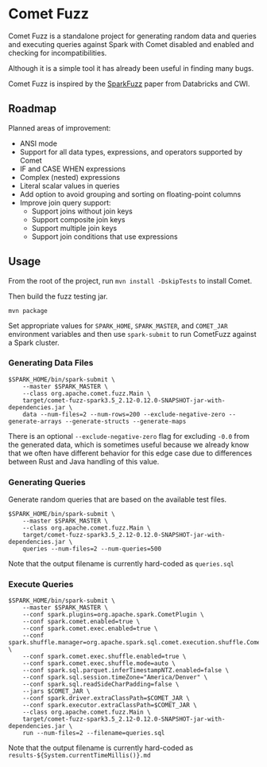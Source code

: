 <!--
Licensed to the Apache Software Foundation (ASF) under one
or more contributor license agreements.  See the NOTICE file
distributed with this work for additional information
regarding copyright ownership.  The ASF licenses this file
to you under the Apache License, Version 2.0 (the
"License"); you may not use this file except in compliance
with the License.  You may obtain a copy of the License at

  http://www.apache.org/licenses/LICENSE-2.0

Unless required by applicable law or agreed to in writing,
software distributed under the License is distributed on an
"AS IS" BASIS, WITHOUT WARRANTIES OR CONDITIONS OF ANY
KIND, either express or implied.  See the License for the
specific language governing permissions and limitations
under the License.
-->

# Comet Fuzz

Comet Fuzz is a standalone project for generating random data and queries and executing queries against Spark 
with Comet disabled and enabled and checking for incompatibilities.

Although it is a simple tool it has already been useful in finding many bugs.

Comet Fuzz is inspired by the [SparkFuzz](https://ir.cwi.nl/pub/30222) paper from Databricks and CWI.

## Roadmap

Planned areas of improvement:

- ANSI mode
- Support for all data types, expressions, and operators supported by Comet
- IF and CASE WHEN expressions
- Complex (nested) expressions
- Literal scalar values in queries
- Add option to avoid grouping and sorting on floating-point columns
- Improve join query support:
  - Support joins without join keys
  - Support composite join keys
  - Support multiple join keys
  - Support join conditions that use expressions

## Usage

From the root of the project, run `mvn install -DskipTests` to install Comet. 

Then build the fuzz testing jar.

```shell
mvn package
```

Set appropriate values for `SPARK_HOME`, `SPARK_MASTER`, and `COMET_JAR` environment variables and then use
`spark-submit` to run CometFuzz against a Spark cluster.

### Generating Data Files

```shell
$SPARK_HOME/bin/spark-submit \
    --master $SPARK_MASTER \
    --class org.apache.comet.fuzz.Main \
    target/comet-fuzz-spark3.5_2.12-0.12.0-SNAPSHOT-jar-with-dependencies.jar \
    data --num-files=2 --num-rows=200 --exclude-negative-zero --generate-arrays --generate-structs --generate-maps
```

There is an optional `--exclude-negative-zero` flag for excluding `-0.0` from the generated data, which is 
sometimes useful because we already know that we often have different behavior for this edge case due to 
differences between Rust and Java handling of this value.

### Generating Queries

Generate random queries that are based on the available test files.

```shell
$SPARK_HOME/bin/spark-submit \
    --master $SPARK_MASTER \
    --class org.apache.comet.fuzz.Main \
    target/comet-fuzz-spark3.5_2.12-0.12.0-SNAPSHOT-jar-with-dependencies.jar \
    queries --num-files=2 --num-queries=500
```

Note that the output filename is currently hard-coded as `queries.sql`

### Execute Queries

```shell
$SPARK_HOME/bin/spark-submit \
    --master $SPARK_MASTER \
    --conf spark.plugins=org.apache.spark.CometPlugin \
    --conf spark.comet.enabled=true \
    --conf spark.comet.exec.enabled=true \
    --conf spark.shuffle.manager=org.apache.spark.sql.comet.execution.shuffle.CometShuffleManager \
    --conf spark.comet.exec.shuffle.enabled=true \
    --conf spark.comet.exec.shuffle.mode=auto \
    --conf spark.sql.parquet.inferTimestampNTZ.enabled=false \
    --conf spark.sql.session.timeZone="America/Denver" \
    --conf spark.sql.readSideCharPadding=false \
    --jars $COMET_JAR \
    --conf spark.driver.extraClassPath=$COMET_JAR \
    --conf spark.executor.extraClassPath=$COMET_JAR \
    --class org.apache.comet.fuzz.Main \
    target/comet-fuzz-spark3.5_2.12-0.12.0-SNAPSHOT-jar-with-dependencies.jar \
    run --num-files=2 --filename=queries.sql
```

Note that the output filename is currently hard-coded as `results-${System.currentTimeMillis()}.md`

